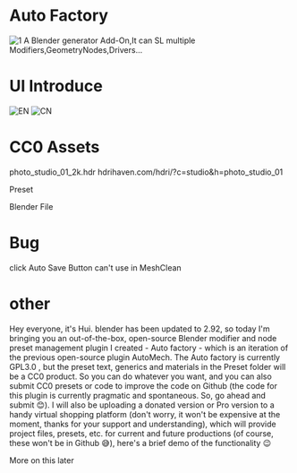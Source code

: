 # Auto Factory
![1](https://github.com/huiyao8761380/HuiImage/blob/main/AutoFactoryDocs/1Logo.png)
A Blender generator Add-On,It can SL multiple Modifiers,GeometryNodes,Drivers...

# UI Introduce
![EN](https://github.com/huiyao8761380/HuiImage/blob/main/AutoFactoryDocs/ui%20in%20GIMP6EN.png)
![CN](https://github.com/huiyao8761380/HuiImage/blob/main/AutoFactoryDocs/ui%20in%20GIMP6CN.png)

# CC0 Assets

photo_studio_01_2k.hdr hdrihaven.com/hdri/?c=studio&h=photo_studio_01

Preset

Blender File

# Bug

click Auto Save Button can't use in MeshClean

# other

Hey everyone, it's Hui. blender has been updated to 2.92, so today I'm bringing you an out-of-the-box, open-source Blender modifier and node preset management plugin I created - Auto factory - which is an iteration of the previous open-source plugin AutoMech. The Auto factory is currently GPL3.0 , but the preset text, generics and materials in the Preset folder will be a CC0 product. So you can do whatever you want, and you can also submit CC0 presets or code to improve the code on Github (the code for this plugin is currently pragmatic and spontaneous. So, go ahead and submit 😊). I will also be uploading a donated version or Pro version to a handy virtual shopping platform (don't worry, it won't be expensive at the moment, thanks for your support and understanding), which will provide project files, presets, etc. for current and future productions (of course, these won't be in Github 😅), here's a brief demo of the functionality 😉

More on this later
